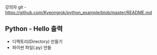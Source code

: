 강의자 git - https://github.com/Kyeongrok/python_example/blob/master/README.md
## Python - Hello 출력
- 디렉토리(Directory) 만들기
- 파이썬 파일(.py) 만들